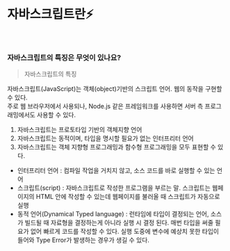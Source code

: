 # 자바스크립트란⚡️

<br/>

### 자바스크립트의 특징은 무엇이 있나요?

> 자바스크립트의 특징

자바스크립트(JavaScript)는 객체(object)기반의 스크립트 언어. 웹의 동작을 구현할 수 있다.  
주로 웹 브라우저에서 사용되나, Node.js 같은 프레임워크를 사용하면 서버 측 프로그래밍에서도 사용할 수 있다.

1. 자바스크립트는 프로토타입 기반의 객체지향 언어
2. 자바스크립트는 동적이며, 타입을 명시할 필요가 없는 인터프리터 언어
3. 자바스크립트는 객체 지향형 프로그래밍과 함수형 프로그래밍을 모두 표현할 수 있다.

- 인터프리터 언어 : 컴파일 작업을 거치지 않고, 소스 코드를 바로 실행할 수 있는 언어
- 스크립트(script) : 자바스크립트로 작성한 프로그램을 부르는 말. 스크립트는 웹페이지의 HTML 안에 작성할 수 있는데 웹페이지를 불러올 때 스크립트가 자동으로 실행
- 동적 언어(Dynamical Typed language) : 런타임에 타입이 결정되는 언어, 소스가 빌드될 때 자료형을 결정하는게 아니라 실행 시 결정 된다. 매번 타입을 써줄 필요가 없어 빠르게 코드를 작성할 수 있다. 실행 도중에 변수에 예상치 못한 타입이 들어와 Type Error가 발생하는 경우가 생길 수 있다.
